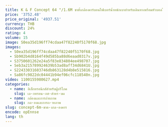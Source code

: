 ```yaml
---
title: K & F Concept 64 "/1.6M ขาตั้งกล้องคาร์บอนไฟเบอร์น้ำหนักเบาสำหรับเดินทางพร้อมหัวบอลโลหะ36มม. 8กก./17.6lbs และขาตั้งกล้องแบบถอดง่าย
price: '3752.48'
price_original: '4937.51'
currency: THB
discount: 24%
rating: 4
volume: 15
image: S0ea35d196ff74cdaa47f82240f5170f68.jpg
images:
  - S0ea35d196ff74cdaa47f82240f5170f68.jpg
  - Sb902b4d8164f49d585ba88d6eaad0317v.jpg
  - S3750601262e24a5f83e834804ee498707.jpg
  - Seb3a215789924639b53ad8aff34d6841U.jpg
  - S22433031603746db863128d4b8e515816.jpg
  - Sa86fc9822dc04441b94ef06cfc118540n.jpg
video: 1100155980627.mp4
categories:
  - name: อิเล็กทรอนิกส์สำหรับผู้บริโภค
    slug: เล-กทรอน-กส-สำหร-บผ
  - name: กล้องและการถ่ายภาพ
    slug: กล-องและการถ-ายภาพ
slug: concept-6m-ขาต-งกล-องคาร
encode: opEnnse
lang: th
---
```

  